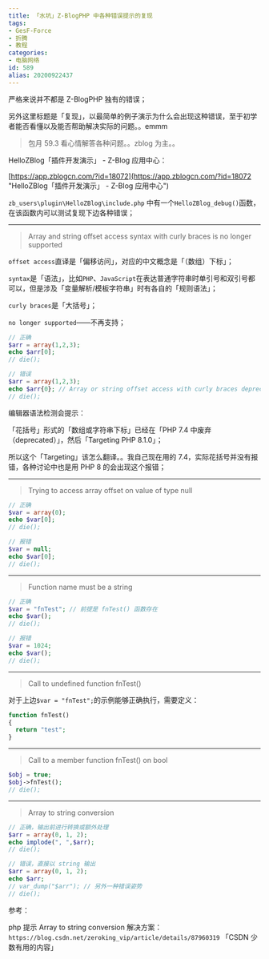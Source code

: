 ```yaml
---
title: 「水坑」Z-BlogPHP 中各种错误提示的复现
tags:
- GesF-Force
- 折腾
- 教程
categories:
- 电脑网络
id: 589
alias: 20200922437
---
```


严格来说并不都是 Z-BlogPHP 独有的错误；

另外这里标题是「复现」，以最简单的例子演示为什么会出现这种错误，至于初学者能否看懂以及能否帮助解决实际的问题。。emmm

> 包月 59.3 看心情解答各种问题。。zblog 为主。。

<!--more-->

HelloZBlog「插件开发演示」 - Z-Blog 应用中心：

[https://app.zblogcn.com/?id=18072](https://app.zblogcn.com/?id=18072 "HelloZBlog「插件开发演示」 - Z-Blog 应用中心")

`zb_users\plugin\HelloZBlog\include.php` 中有一个`HelloZBlog_debug()`函数，在该函数内可以测试复现下边各种错误；


--------------

> Array and string offset access syntax with curly braces is no longer supported

`offset access`直译是「偏移访问」，对应的中文概念是「（数组）下标」；

`syntax`是「语法」，比如`PHP`、`JavaScript`在表达普通字符串时单引号和双引号都可以，但是涉及「变量解析/模板字符串」时有各自的「规则语法」；

`curly braces`是「大括号」；

`no longer supported`——不再支持；

```php
// 正确
$arr = array(1,2,3);
echo $arr[0];
// die();

// 错误
$arr = array(1,2,3);
echo $arr{0}; // Array or string offset access with curly braces deprecated in PHP 7.4. Targeting PHP 8.1.0.
// die();
```

编辑器语法检测会提示：

「花括号」形式的「数组或字符串下标」已经在「PHP 7.4 中废弃（deprecated）」，然后「Targeting PHP 8.1.0」；

所以这个「Targeting」该怎么翻译。。我自己现在用的 7.4，实际花括号并没有报错，各种讨论中也是用 PHP 8 的会出现这个报错；

--------------

> Trying to access array offset on value of type null

```php
// 正确
$var = array(0);
echo $var[0];
// die();

// 报错
$var = null;
echo $var[0];
// die();
```

--------------

> Function name must be a string

```php
// 正确
$var = "fnTest"; // 前提是 fnTest() 函数存在
echo $var();
// die();

// 报错
$var = 1024;
echo $var();
// die();
```

--------------

> Call to undefined function fnTest()

对于上边`$var = "fnTest";`的示例能够正确执行，需要定义：

```php
function fnTest()
{
  return "test";
}
```

--------------

> Call to a member function fnTest() on bool

```php
$obj = true;
$obj->fnTest();
// die();
```

--------------

> Array to string conversion

```php
// 正确，输出前进行转换或额外处理
$arr = array(0, 1, 2);
echo implode(", ",$arr);
// die();

// 错误，直接以 string 输出
$arr = array(0, 1, 2);
echo $arr;
// var_dump("$arr"); // 另外一种错误姿势
// die();
```

参考：

php 提示 Array to string conversion 解决方案：`https://blog.csdn.net/zeroking_vip/article/details/87960319` 「CSDN 少数有用的内容」
